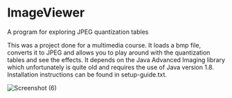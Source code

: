 # ImageViewer
A program for exploring JPEG quantization tables

This was a project done for a multimedia course. It loads a bmp file, converts it to JPEG and allows you to play around with the quantization tables and see the effects. It depends on the Java Advanced Imaging library which unfortunately is quite old and requires the use of Java version 1.8. Installation instructions can be found in setup-guide.txt.

![Screenshot (6)](https://github.com/sardonick/ImageViewer/assets/6713336/eff28c1b-3628-4e26-9c33-9526c0ccbe26)
